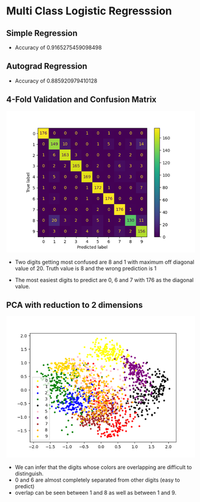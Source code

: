 # Multi Class Logistic Regresssion

## Simple Regression

- Accuracy of 0.9165275459098498 

## Autograd Regression

- Accuracy of 0.885920979410128

## 4-Fold Validation and Confusion Matrix

![alt text](./logisticRegression/plots/q3_ConfusionMatrix.png?raw=true)

- Two digits getting most confused are 8 and 1 with maximum off diagonal value of 20. Truth value is 8 and the wrong prediction is 1

- The most easiest digits to predict are 0, 6 and 7 with 176 as the diagonal value.

## PCA with reduction to 2 dimensions

![alt text](./logisticRegression/plots/q3_PCA_plot.png?raw=true)

- We can infer that the digits whose colors are overlapping are difficult to distinguish.
- 0 and 6 are almost completely separated from other digits (easy to predict)
- overlap can be seen between 1 and 8 as well as between 1 and 9.